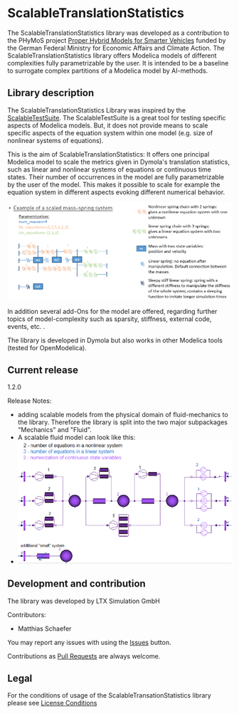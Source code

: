 ScalableTranslationStatistics
=================

The ScalableTranslationStatistics library was developed as a contribution to the PHyMoS  project [Proper Hybrid Models for Smarter Vehicles](https://phymos.de/) funded by the German Federal Ministry for Economic Affairs and Climate Action.
The ScalableTranslationStatistics library offers Modelica models of different complexities fully parametrizable by the user. It is intended to be a baseline to surrogate complex partitions of a Modelica model by AI-methods. 

## Library description

The ScalableTranslationStatistics Library was inspired by the [ScalableTestSuite](https://github.com/casella/ScalableTestSuite). The ScalableTestSuite is a great tool for testing specific aspects of Modelica models. But, it does not provide means to scale specific aspects of the equation system within one model (e.g. size of nonlinear systems of equations). 

This is the aim of ScalableTranslationStatistics: It offers one principal Modelica model to scale the metrics given in Dymola's translation statistics, such as linear and nonlinear systems of equations or continuous time states. Their number of occurrences in the model are fully parametrizable by the user of the model. This makes it possible to scale for example the equation system in different aspects evoking different numerical behavior.

![Principle structure of the scalable mechanical model](https://github.com/ltx-simulation/ScalableTranslationStatistics/blob/main/Resources/Example_ScalableModel.png)

In addition several add-Ons for the model are offered, regarding further topics of model-complexity such as sparsity, stiffness, external code, events, etc. .

The library is developed in Dymola but also works in other Modelica tools (tested for OpenModelica).


## Current release

1.2.0 

Release Notes:

- adding scalable models from the physical domain of fluid-mechanics to the library. Therefore the library is split into the two major subpackages "Mechanics" and "Fluid".
- A scalable fluid model can look like this:
- ![Principle structure of the scalable fluid model](https://github.com/ltx-simulation/ScalableTranslationStatistics/blob/main/Resources/Example_FluidModel.png)



## Development and contribution
The library was developed by LTX Simulation GmbH

Contributors:
- Matthias Schaefer

You may report any issues with using the [Issues](https://github.com/ltx-simulation/ScalableTranslationStatistics/issues) button.

Contributions as [Pull Requests](https://github.com/ltx-simulation/ScalableTranslationStatistics/pulls) are always welcome.

## Legal
For the conditions of usage of the ScalableTransationStatistics library please see [License Conditions](./License.md)
